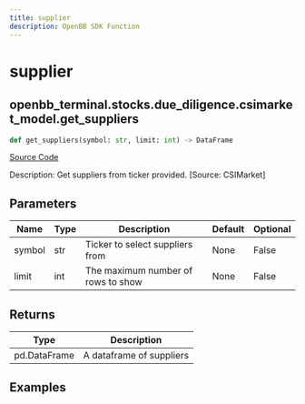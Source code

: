 ```yaml
---
title: supplier
description: OpenBB SDK Function
---
```


# supplier

## openbb_terminal.stocks.due_diligence.csimarket_model.get_suppliers

```python title='openbb_terminal/stocks/due_diligence/csimarket_model.py'
def get_suppliers(symbol: str, limit: int) -> DataFrame
```
[Source Code](https://github.com/OpenBB-finance/OpenBBTerminal/tree/main/openbb_terminal/stocks/due_diligence/csimarket_model.py#L42)

Description: Get suppliers from ticker provided. [Source: CSIMarket]

## Parameters

| Name | Type | Description | Default | Optional |
| ---- | ---- | ----------- | ------- | -------- |
| symbol | str | Ticker to select suppliers from | None | False |
| limit | int | The maximum number of rows to show | None | False |

## Returns

| Type | Description |
| ---- | ----------- |
| pd.DataFrame | A dataframe of suppliers |

## Examples

